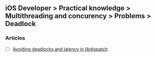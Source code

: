 ## iOS Developer > Practical knowledge > Multithreading and concurency > Problems > Deadlock

### Articles
- [ ] [Avoiding deadlocks and latency in libdispatch](https://www.cocoawithlove.com/2010/06/avoiding-deadlocks-and-latency-in.html)


